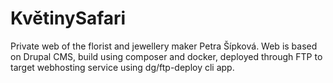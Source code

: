 # KvětinySafari

Private web of the florist and jewellery maker Petra Šípková. Web is based on Drupal CMS, build using composer and docker, deployed through FTP to target webhosting service using dg/ftp-deploy cli app.
